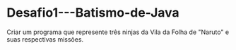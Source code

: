 # Desafio1---Batismo-de-Java
Criar um programa que represente três ninjas da Vila da Folha de "Naruto" e suas respectivas missões.
